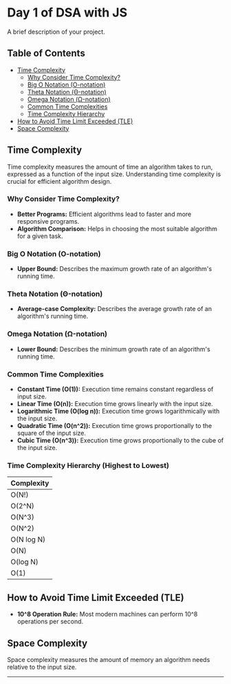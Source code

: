 # Day 1 of DSA with JS

A brief description of your project.

## Table of Contents

- [Time Complexity](#time-complexity)
  - [Why Consider Time Complexity?](#why-consider-time-complexity)
  - [Big O Notation (O-notation)](#big-o-notation-o-notation)
  - [Theta Notation (Θ-notation)](#theta-notation-θ-notation)
  - [Omega Notation (Ω-notation)](#omega-notation-ω-notation)
  - [Common Time Complexities](#common-time-complexities)
  - [Time Complexity Hierarchy](#time-complexity-hierarchy-highest-to-lowest)
- [How to Avoid Time Limit Exceeded (TLE)](#how-to-avoid-time-limit-exceeded-tle)
- [Space Complexity](#space-complexity)

## Time Complexity

Time complexity measures the amount of time an algorithm takes to run, expressed as a function of the input size. Understanding time complexity is crucial for efficient algorithm design.

### Why Consider Time Complexity?

- **Better Programs:** Efficient algorithms lead to faster and more responsive programs.
- **Algorithm Comparison:** Helps in choosing the most suitable algorithm for a given task.

### Big O Notation (O-notation)

- **Upper Bound:** Describes the maximum growth rate of an algorithm's running time.

### Theta Notation (Θ-notation)

- **Average-case Complexity:** Describes the average growth rate of an algorithm's running time.

### Omega Notation (Ω-notation)

- **Lower Bound:** Describes the minimum growth rate of an algorithm's running time.

### Common Time Complexities

- **Constant Time (O(1)):** Execution time remains constant regardless of input size.
- **Linear Time (O(n)):** Execution time grows linearly with the input size.
- **Logarithmic Time (O(log n)):** Execution time grows logarithmically with the input size.
- **Quadratic Time (O(n^2)):** Execution time grows proportionally to the square of the input size.
- **Cubic Time (O(n^3)):** Execution time grows proportionally to the cube of the input size.

### Time Complexity Hierarchy (Highest to Lowest)

| Complexity   |
|--------------|
| O(N!)         |
| O(2^N)        |
| O(N^3)        |
| O(N^2)        |
| O(N log N)    |
| O(N)          |
| O(log N)      |
| O(1)          |

## How to Avoid Time Limit Exceeded (TLE)

- **10^8 Operation Rule:** Most modern machines can perform 10^8 operations per second.

## Space Complexity

Space complexity measures the amount of memory an algorithm needs relative to the input size.

---


